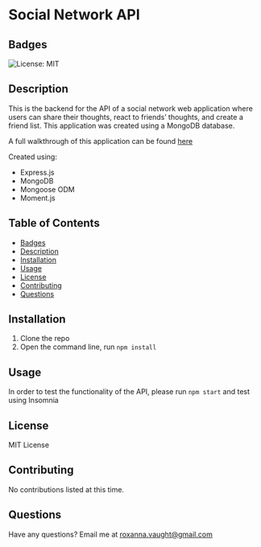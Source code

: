 # Social Network API  

## Badges

![License: MIT](https://img.shields.io/badge/License-MIT-yellow.svg)

## Description
This is the backend for the API of a social network web application where users can share their thoughts, react to friends’ thoughts, and create a friend list. This application was created using a MongoDB database. 

A full walkthrough of this application can be found [here](https://drive.google.com/file/d/1K84ko3TIuXCAIxHb0k8vWsVs_uO2_N3q/view)

Created using:
* Express.js
* MongoDB
* Mongoose ODM
* Moment.js

## Table of Contents
* [Badges](#badges)
* [Description](#description)
* [Installation](#installation)
* [Usage](#usage)
* [License](#license)
* [Contributing](#contributing)
* [Questions](#questions)

## Installation

1. Clone the repo
2. Open the command line, run `npm install`
## Usage 

In order to test the functionality of the API, please run `npm start` and test using Insomnia 

## License

MIT License

## Contributing

No contributions listed at this time. 

## Questions

Have any questions? Email me at roxanna.vaught@gmail.com